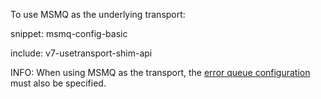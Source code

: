 To use MSMQ as the underlying transport:

snippet: msmq-config-basic

include: v7-usetransport-shim-api

INFO: When using MSMQ as the transport, the [error queue configuration](/nservicebus/recoverability/configure-error-handling.md) must also be specified.